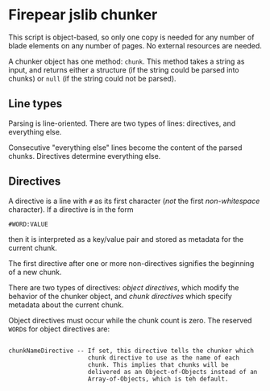 Firepear jslib chunker
======================

This script is object-based, so only one copy is needed for any number
of blade elements on any number of pages. No external resources are
needed.

A chunker object has one method: `chunk`. This method takes a string
as input, and returns either a structure (if the string could be
parsed into chunks) or `null` (if the string could not be parsed).


Line types
----------

Parsing is line-oriented. There are two types of lines: directives,
and everything else.

Consecutive "everything else" lines become the content of the parsed
chunks. Directives determine everything else.


Directives
----------

A directive is a line with `#` as its first character (*not* the first
*non-whitespace* character). If a directive is in the form

```
#WORD:VALUE
```

then it is interpreted as a key/value pair and stored as metadata for
the current chunk.

The first directive after one or more non-directives signifies the
beginning of a new chunk.

There are two types of directives: *object directives*, which modify
the behavior of the chunker object, and *chunk directives* which
specify metadata about the current chunk.

Object directives must occur while the chunk count is zero. The
reserved `WORD`s for object directives are:

```

chunkNameDirective -- If set, this directive tells the chunker which
                      chunk directive to use as the name of each
                      chunk. This implies that chunks will be
                      delivered as an Object-of-Objects instead of an
                      Array-of-Objects, which is teh default.

```

